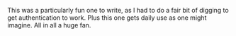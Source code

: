 This was a particularly fun one to write, as I had to do a fair bit of digging to get authentication to work. Plus this one gets daily use as one might imagine. All in all a huge fan.
